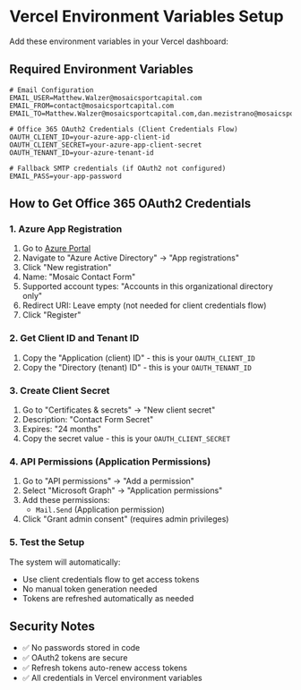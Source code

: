 # Vercel Environment Variables Setup

Add these environment variables in your Vercel dashboard:

## Required Environment Variables

```env
# Email Configuration
EMAIL_USER=Matthew.Walzer@mosaicsportcapital.com
EMAIL_FROM=contact@mosaicsportcapital.com
EMAIL_TO=Matthew.Walzer@mosaicsportcapital.com,dan.mezistrano@mosaicsportcapital.com

# Office 365 OAuth2 Credentials (Client Credentials Flow)
OAUTH_CLIENT_ID=your-azure-app-client-id
OAUTH_CLIENT_SECRET=your-azure-app-client-secret
OAUTH_TENANT_ID=your-azure-tenant-id

# Fallback SMTP credentials (if OAuth2 not configured)
EMAIL_PASS=your-app-password
```

## How to Get Office 365 OAuth2 Credentials

### 1. Azure App Registration
1. Go to [Azure Portal](https://portal.azure.com/)
2. Navigate to "Azure Active Directory" → "App registrations"
3. Click "New registration"
4. Name: "Mosaic Contact Form"
5. Supported account types: "Accounts in this organizational directory only"
6. Redirect URI: Leave empty (not needed for client credentials flow)
7. Click "Register"

### 2. Get Client ID and Tenant ID
1. Copy the "Application (client) ID" - this is your `OAUTH_CLIENT_ID`
2. Copy the "Directory (tenant) ID" - this is your `OAUTH_TENANT_ID`

### 3. Create Client Secret
1. Go to "Certificates & secrets" → "New client secret"
2. Description: "Contact Form Secret"
3. Expires: "24 months"
4. Copy the secret value - this is your `OAUTH_CLIENT_SECRET`

### 4. API Permissions (Application Permissions)
1. Go to "API permissions" → "Add a permission"
2. Select "Microsoft Graph" → "Application permissions"
3. Add these permissions:
   - `Mail.Send` (Application permission)
4. Click "Grant admin consent" (requires admin privileges)

### 5. Test the Setup
The system will automatically:
- Use client credentials flow to get access tokens
- No manual token generation needed
- Tokens are refreshed automatically as needed

## Security Notes
- ✅ No passwords stored in code
- ✅ OAuth2 tokens are secure
- ✅ Refresh tokens auto-renew access tokens
- ✅ All credentials in Vercel environment variables
